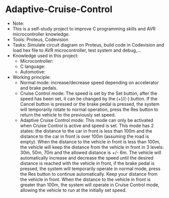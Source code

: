 # Adaptive-Cruise-Control
+ Note:
+ This is a self-study project to improve C programming skills and AVR microcontroller knowledge.
+ Tools: Proteus, Codevision
+ Tasks: Simulate circuit diagram on Proteus, build code in Codevision and load hex file to AVR microcontroller, test system and debug,...
+ Knowledge used in this project:
  - Microcontroller: 
  - C language: 
  - Automotive:
+ Working principle: 
  - Normal mode: increase/decrease speed depending on accelerator and brake pedals.
  - Cruise Control mode: The speed is set by the Set button, after the speed has been set, it can be changed by the (+)/(-) button. If the Cancel button is pressed or     the brake pedal is pressed, the system will temporarily rotate to normal operation, press the Res button to return the vehicle to the previously set speed.
  - Adaptive Cruise Control mode: This mode can only be activated when Cruise Control is active and speed is set. This mode has 2 states: the distance to the car in       front is less than 100m and the distance to the car in front is over 100m (assuming the road is empty). When the distance to the vehicle in front is less than 100m,     the vehicle will keep the distance from the vehicle in front in 3 levels: 30m, 50m, 70m and the allowed distance is +/- 6m. The vehicle will automatically increase       and decrease the speed until the desired distance is reached with the vehicle in front, if the brake pedal is pressed, the system will temporarily operate in normal     mode, press the Res button to continue automatically. Keep your distance from the vehicle in front. When the distance to the vehicle in front is greater than 100m, the   system will operate in Cruise Control mode, allowing the vehicle to run at the initially set speed.

